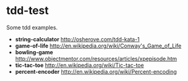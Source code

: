 tdd-test
========

Some tdd examples.

* **string-calculator** http://osherove.com/tdd-kata-1
* **game-of-life** http://en.wikipedia.org/wiki/Conway's_Game_of_Life
* **bowling-game** http://www.objectmentor.com/resources/articles/xpepisode.htm
* **tic-tac-toe** http://en.wikipedia.org/wiki/Tic-tac-toe
* **percent-encoder** http://en.wikipedia.org/wiki/Percent-encoding